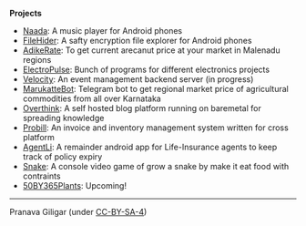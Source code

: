 <p align="center">  </p>

**Projects**
  - [Naada](https://github.com/pranavagiligar/naada): A music player for Android phones
  - [FileHider](https://github.com/pranavagiligar/filehider): A safty encryption file explorer for Android phones
  - [AdikeRate](https://play.google.com/store/apps/details?id=com.powertown.adikerate): To get current arecanut price at your market in Malenadu regions
  - [ElectroPulse](https://github.com/pranavagiligar/electropulse): Bunch of programs for different electronics projects
  - [Velocity](https://pranavagiligar.github.io/velocity/): An event management backend server (in progress)
  - [MarukatteBot](https://t.me/MarukatteBot): Telegram bot to get regional market price of agricultural commodities from all over Karnataka
  - [Overthink](https://giligar.xyz): A self hosted blog platform running on baremetal for spreading knowledge
  - [Probill](): An invoice and inventory management system written for cross platform
  - [AgentLi](): A remainder android app for Life-Insurance agents to keep track of policy expiry
  - [Snake](): A console video game of grow a snake by make it eat food with contraints
  - [50BY365Plants](): Upcoming!

---

Pranava Giligar (under [CC-BY-SA-4](https://github.com/pranavagiligar/pranavagiligar.github.io/blob/master/LICENSE.md))
